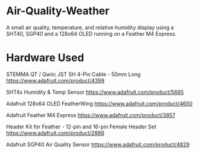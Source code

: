 # Air-Quality-Weather
 A small air quality, temperature, and relative humidity display using a SHT40, SGP40 and a 128x64 OLED running on a Feather M4 Express.

# Hardware Used
STEMMA QT / Qwiic JST SH 4-Pin Cable - 50mm Long
https://www.adafruit.com/product/4399

SHT4x Humidity & Temp Sensor
https://www.adafruit.com/product/5665

Adafruit 128x64 OLED FeatherWing
https://www.adafruit.com/product/4650

Adafruit Feather M4 Express
https://www.adafruit.com/product/3857

Header Kit for Feather - 12-pin and 16-pin Female Header Set 
https://www.adafruit.com/product/2886

Adafruit SGP40 Air Quality Sensor
https://www.adafruit.com/product/4829